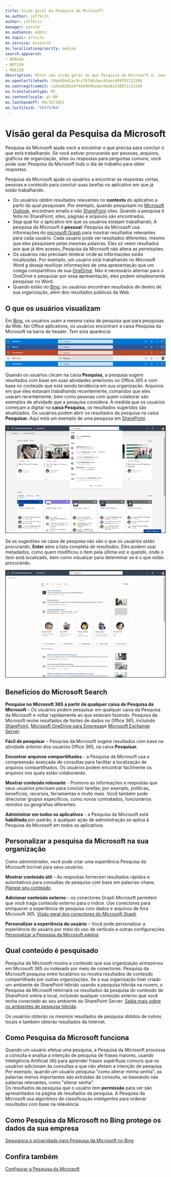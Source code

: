 ```yaml
---
title: Visão geral da Pesquisa da Microsoft
ms.author: jeffkizn
author: jeffkizn
manager: parulm
ms.audience: Admin
ms.topic: article
ms.service: mssearch
ms.localizationpriority: medium
search.appverid:
- BFB160
- MET150
- MOE150
description: Obter uma visão geral do que Pesquisa da Microsoft é, seus benefícios e quais aplicativos suportam Pesquisa da Microsoft.
ms.openlocfilehash: 29a6db642ac9cc787b8cbec45aec609f55722206
ms.sourcegitcommit: ca5ee826ba4f4bb9b9baabc9ae8a130011c2a3d0
ms.translationtype: MT
ms.contentlocale: pt-BR
ms.lasthandoff: 09/15/2021
ms.locfileid: "59375704"
---
```

# <a name="overview-of-microsoft-search"></a>Visão geral da Pesquisa da Microsoft

Pesquisa da Microsoft ajuda você a encontrar o que precisa para concluir o que está trabalhando. Se você estiver procurando por pessoas, arquivos, gráficos de organização, sites ou respostas para perguntas comuns, você pode usar Pesquisa da Microsoft todo o dia de trabalho para obter respostas.

Pesquisa da Microsoft ajuda os usuários a encontrar as respostas certas, pessoas e conteúdo para concluir suas tarefas no aplicativo em que já estão trabalhando.

- Os usuários obtêm resultados relevantes no **contexto** do aplicativo a partir do qual pesquisam. Por exemplo, quando pesquisam no [Microsoft Outlook](https://www.microsoft.com/outlook), encontram emails e não [SharePoint](http://sharepoint.com/) sites. Quando a pesquisa é feita no SharePoint, sites, páginas e arquivos são encontrados.
- Seja qual for o aplicativo em que os usuários estejam trabalhando; A pesquisa da Microsoft é **pessoal**. Pesquisa da Microsoft usa informações do [microsoft Graph](https://developer.microsoft.com/graph/) para mostrar resultados relevantes para cada usuário. Cada usuário pode ver resultados diferentes, mesmo que eles pesquisem pelas mesmas palavras. Eles só veem resultados aos que já têm acesso, Pesquisa da Microsoft não altera as permissões.
- Os usuários não precisam lembrar onde as informações estão localizadas. Por exemplo, um usuário está trabalhando no Microsoft Word [e](https://products.office.com/word) deseja reutilizar informações de uma apresentação que um colega compartilhou de sua [OneDrive](https://onedrive.live.com/about/). Não é necessário alternar para o OneDrive e pesquisar por essa apresentação, eles podem simplesmente pesquisar no Word.
- Quando estão no [Bing](https://bing.com), os usuários encontram resultados de dentro de sua organização, além dos resultados públicos da Web.

## <a name="what-users-see"></a>O que os usuários visualizam

Em [Bing](https://bing.com), os usuários usam a mesma caixa de pesquisa que para pesquisas da Web. No Office aplicativos, os usuários encontram a caixa Pesquisa da Microsoft na barra de header. Tem esta aparência:

![Capturas de tela das janelas do aplicativo com Pesquisa da Microsoft caixa na barra de header.](media/Headings_520.png)

Quando os usuários clicam na caixa **Pesquisa,** a pesquisa sugere resultados com base em suas atividades anteriores no Office 365 e com base no conteúdo que está sendo tendência em sua organização. Arquivos em que eles estavam trabalhando recentemente, comandos que eles usaram recentemente, bem como pessoas com quem colaborar são exemplos de atividade que a pesquisa considera. À medida que os usuários começam a digitar na **caixa Pesquisa,** os resultados sugeridos são atualizados. Os usuários podem abrir os resultados da pesquisa na caixa **Pesquisar.** Aqui está um exemplo de uma pesquisa em [SharePoint](http://sharepoint.com/).

![Capturas de tela da caixa Pesquisa da Microsoft com uma consulta e resultados sugeridos.](media/SERP_text_520.png)

Se as sugestões na caixa de pesquisa não são o que os usuários estão procurando, **Enter** abre a lista completa de resultados. Eles podem usar metadados, como quem modificou o item pela última vez e quando, onde o item está localizado, bem como visualizar para determinar se é o que estão procurando.

![Capturas de tela da página Pesquisa da Microsoft resultados.](media/search_box.png)

## <a name="benefits-of-microsoft-search"></a>Benefícios do Microsoft Search

**Pesquise no Microsoft 365 a partir de qualquer caixa de Pesquisa da Microsoft** – Os usuários podem pesquisar em qualquer caixa da Pesquisa da Microsoft e voltar rapidamente ao que estavam fazendo. Pesquisa da Microsoft reúne resultados de fontes de dados no Office 365, incluindo [SharePoint](http://sharepoint.com/), [Microsoft OneDrive para Empresas](https://onedrive.live.com/about/business/)e [Microsoft Exchange Server](https://products.office.com/exchange/microsoft-exchange-server).

**Fácil de pesquisar** – Pesquisa da Microsoft sugere resultados com base na atividade anterior dos usuários Office 365, na caixa **Pesquisar.**

**Encontrar arquivos compartilhados** - a Pesquisa da Microsoft usa a compreensão avançada de consultas para facilitar a localização de arquivos compartilhados. Os usuários podem encontrar facilmente os arquivos nos quais estão colaborando.

**Mostrar conteúdo relevante** - Promova as informações e respostas que seus usuários precisam para concluir tarefas; por exemplo, políticas, benefícios, recursos, ferramentas e muito mais. Você também pode direcionar grupos específicos, como novos contratados, funcionários remotos ou geografias diferentes.

**Administrar em todos os aplicativos** - a Pesquisa da Microsoft está **habilitada** por padrão, e qualquer ação de administração se aplica à Pesquisa da Microsoft em todos os aplicativos.

## <a name="tailoring-microsoft-search-to-your-organization"></a>Personalizar a pesquisa da Microsoft na sua organização

Como administrador, você pode criar uma experiência Pesquisa da Microsoft incrível para seus usuários.

**Mostrar conteúdo útil** – As respostas fornecem resultados rápidos e autoritativos para consultas de pesquisa com base em palavras-chave. [Planeje seu conteúdo](plan-your-content.md).

**Adicionar conteúdo externo** – os conectores Graph Microsoft permitem que você traga conteúdo externo para o índice. Use conectores para enriquecer a experiência de pesquisa com dados e arquivos de fora Microsoft 365. [Visão geral dos conectores do Microsoft Graph](connectors-overview.md)

**Personalizar a experiência do usuário** – Você pode personalizar a experiência do usuário por meio do uso de verticais e outras configurações. [Personalizar a Pesquisa da Microsoft página](customize-search-page.md)

## <a name="what-content-is-searched"></a>Qual conteúdo é pesquisado

Pesquisa da Microsoft mostra o conteúdo que sua organização armazenou em Microsoft 365 ou indexado por meio de conectores. Pesquisa da Microsoft pesquisa entre locatários ou mostra resultados de conteúdo compartilhado por outras organizações. Se a sua organização tiver criado um ambiente de SharePoint híbrido usando a pesquisa híbrida na nuvem, o Pesquisa da Microsoft retornará os resultados da pesquisa do conteúdo de SharePoint online e local, incluindo qualquer conteúdo externo que você tenha conectado ao seu ambiente do SharePoint Server. [Saiba mais sobre os ambientes de pesquisa híbrida](/sharepoint/hybrid/learn-about-cloud-hybrid-search-for-sharepoint).

Os usuários obterão os mesmos resultados de pesquisa obtidos de outros locais e também obterão resultados da Internet.

## <a name="how-microsoft-search-works"></a>Como Pesquisa da Microsoft funciona

Quando um usuário efetua uma pesquisa, a Pesquisa da Microsoft processa a consulta e analisa a intenção de pesquisa de frases maiores, usando Inteligência Artificial (AI) para aprender frases supérfluas comuns que os usuários adicionam às consultas e que não afetam a intenção de pesquisa. Por exemplo, quando um usuário pesquisa "como alterar minha senha", as palavras menos importantes são extraídas da consulta, se baseando nas palavras relevantes, como "alterar senha".  
Os resultados da pesquisa que o usuário tem **permissão** para ver são apresentados na página de resultados da pesquisa. A Pesquisa da Microsoft usa algoritmos de classificação inteligentes para ordenar resultados com base na relevância.

## <a name="how-microsoft-search-in-bing-protects-your-company-data"></a>Como Pesquisa da Microsoft no Bing protege os dados da sua empresa

[Segurança e privacidade para Pesquisa da Microsoft no Bing](security-for-search.md)

## <a name="see-also"></a>Confira também

[Configurar a Pesquisa da Microsoft](setup-microsoft-search.md)